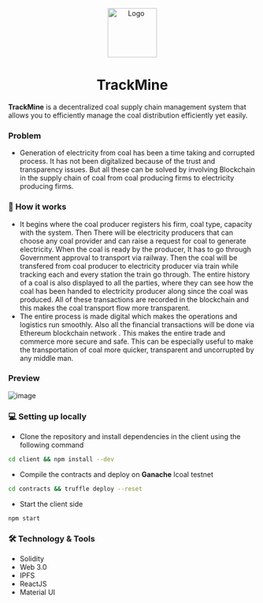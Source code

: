 <div align="center">
  <a href="https://github.com/kailash360/TrackMine">
    <img src="https://user-images.githubusercontent.com/75155230/162634488-a86df851-81ab-41d4-9c15-d1155683a935.png" alt="Logo" width="100" height="100">
  </a>

  <h1 align="center">TrackMine</h1>
</div>

**TrackMine** is a decentralized coal supply chain management system
that allows you to efficiently manage the coal distribution
efficiently yet easily.

### Problem

- Generation of electricity from coal has been a time taking and corrupted process.
  It has not been digitalized because of the trust and transparency issues.
  But all these can be solved by involving Blockchain in the supply chain of coal from coal producing firms to electricity producing firms.

### 💫 How it works

- It begins where the coal producer registers his firm, coal type, capacity with the system. Then There will be electricity producers that can choose any coal provider and can raise a request for coal to generate electricity. When the coal is ready by the producer, It has to go through Government approval to transport via railway. Then the coal will be transfered from coal producer to electricity producer via train while tracking each and every station the train go through. The entire history of a coal is also displayed to all the parties, where they can see how the coal has been handed to electricity producer along since the coal was produced. All of these transactions are recorded in the blockchain and this makes the coal transport flow more transparent.
- The entire process is made digital which makes the operations and logistics run smoothly. Also all the financial transactions will be done via Ethereum blockchain network . This makes the entire trade and commerce more secure and safe. This can be especially useful to make the transportation of coal more quicker, transparent and uncorrupted by any middle man.

### Preview

![image](https://user-images.githubusercontent.com/56475750/230349785-a896e104-39df-431e-b437-1c669618f24b.png)

### 💻 Setting up locally

- Clone the repository and install dependencies in the client using the following command

```sh
cd client && npm install --dev
```

- Compile the contracts and deploy on **Ganache** lcoal testnet

```sh
cd contracts && truffle deploy --reset
```

- Start the client side

```
npm start
```

### 🛠️ Technology & Tools

- Solidity
- Web 3.0
- IPFS
- ReactJS
- Material UI
